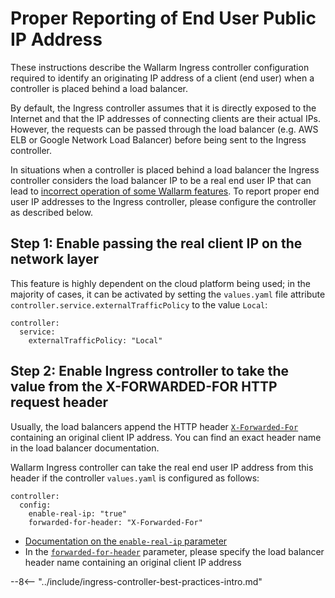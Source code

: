 # Proper Reporting of End User Public IP Address

These instructions describe the Wallarm Ingress controller configuration required to identify an originating IP address of a client (end user) when a controller is placed behind a load balancer.

By default, the Ingress controller assumes that it is directly exposed to the Internet and that the IP addresses of connecting clients are their actual IPs. However, the requests can be passed through the load balancer (e.g. AWS ELB or Google Network Load Balancer) before being sent to the Ingress controller.

In situations when a controller is placed behind a load balancer the Ingress controller considers the load balancer IP to be a real end user IP that can lead to [incorrect operation of some Wallarm features](../../../using-proxy-or-balancer-en.md#possible-problems-of-using-a-proxy-server-or-load-balancer-ip-address-as-a-request-source-address). To report proper end user IP addresses to the Ingress controller, please configure the controller as described below.

## Step 1: Enable passing the real client IP on the network layer

This feature is highly dependent on the cloud platform being used; in the majority of cases, it can be activated by setting the `values.yaml` file attribute `controller.service.externalTrafficPolicy` to the value `Local`:

```
controller:
  service:
    externalTrafficPolicy: "Local"
```

## Step 2: Enable Ingress controller to take the value from the X-FORWARDED-FOR HTTP request header

Usually, the load balancers append the HTTP header [`X-Forwarded-For`](https://en.wikipedia.org/wiki/X-Forwarded-For) containing an original client IP address. You can find an exact header name in the load balancer documentation.

Wallarm Ingress controller can take the real end user IP address from this header if the controller `values.yaml` is configured as follows:

```
controller:
  config:
    enable-real-ip: "true"
    forwarded-for-header: "X-Forwarded-For"
```

* [Documentation on the `enable-real-ip` parameter](https://kubernetes.github.io/ingress-nginx/user-guide/nginx-configuration/configmap/#enable-real-ip)
* In the [`forwarded-for-header`](https://kubernetes.github.io/ingress-nginx/user-guide/nginx-configuration/configmap/#forwarded-for-header) parameter, please specify the load balancer header name containing an original client IP address

--8<-- "../include/ingress-controller-best-practices-intro.md"
